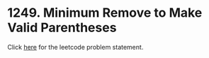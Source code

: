 # 1249. Minimum Remove to Make Valid Parentheses

Click [here](https://leetcode.com/problems/minimum-remove-to-make-valid-parentheses) for the leetcode problem statement.
